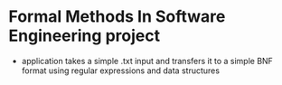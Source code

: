 # Formal Methods In Software Engineering project

- application takes a simple .txt input and transfers it to a simple BNF format using regular expressions and data structures
